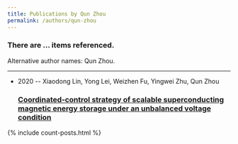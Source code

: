 ```yaml
---
title: Publications by Qun Zhou
permalink: /authors/qun-zhou
---
```


<h3 id="number-posts">There are ... items referenced.</h3>
<p id='info-authors'>Alternative author names: Qun Zhou.</p>
<hr />
<ul class="post-list">
<li><span class='post-meta'>2020 -- Xiaodong Lin, Yong Lei, Weizhen Fu, Yingwei Zhu, Qun Zhou</span><h3><a class='post-link' href="{{ site.baseurl }}/coordinated-control-strategy-of-scalable-superconducting-magnetic-energy-storage-under-an-unbalanced-voltage-condition">Coordinated‐control strategy of scalable superconducting magnetic energy storage under an unbalanced voltage condition</a></h3></li>

</ul>
{% include count-posts.html %}
